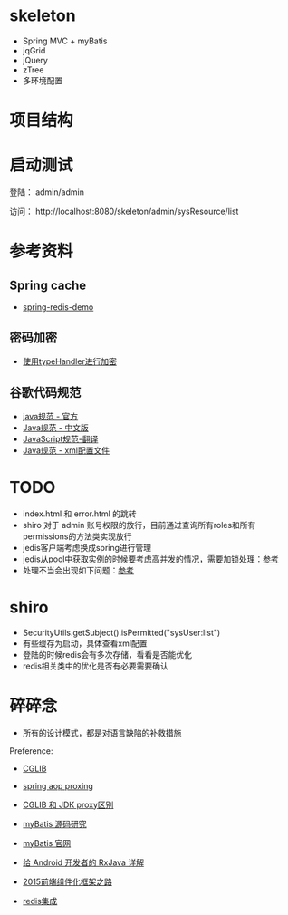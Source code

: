 # skeleton
* Spring MVC + myBatis
* jqGrid
* jQuery
* zTree
* 多环境配置

# 项目结构

##

# 启动测试

登陆：
admin/admin

访问：
http://localhost:8080/skeleton/admin/sysResource/list


# 参考资料

## Spring cache

* [spring-redis-demo](https://github.com/ndpar/spring-redis-demo)

## 密码加密
* [使用typeHandler进行加密](http://www.thespringriver.com/simple-example-of-mybatis-java-maven-implementation-8-customized-type-handler/ "使用typeHandler处理密码")

## 谷歌代码规范
* [java规范 - 官方](https://google.github.io/styleguide/javaguide.html)
* [Java规范 - 中文版](http://www.cnblogs.com/lanxuezaipiao/p/3534447.html)
* [JavaScript规范-翻译](http://alloyteam.github.io/JX/doc/specification/google-javascript.xml)
* [Java规范 - xml配置文件](https://github.com/codeset/google-java-styleguide)


# TODO
* index.html 和 error.html 的跳转
* shiro 对于 admin 账号权限的放行，目前通过查询所有roles和所有permissions的方法类实现放行
* jedis客户端考虑换成spring进行管理
* jedis从pool中获取实例的时候要考虑高并发的情况，需要加锁处理：[参考](http://blog.csdn.net/liuvlun/article/details/50034551)
* 处理不当会出现如下问题：[参考](http://blog.csdn.net/lnho2015/article/details/50979229)

# shiro
* SecurityUtils.getSubject().isPermitted("sysUser:list")
* 有些缓存为启动，具体查看xml配置
* 登陆的时候redis会有多次存储，看看是否能优化
* redis相关类中的优化是否有必要需要确认

# 碎碎念
* 所有的设计模式，都是对语言缺陷的补救措施


Preference:
* [CGLIB](http://www.inspire-software.com/en/index/view/spring-dilema-jdk-proxy-or-cglib-proxy.html)
* [spring aop proxing](http://docs.spring.io/spring/docs/2.5.x/reference/aop.html#aop-proxying)
* [CGLIB 和 JDK proxy区别](https://www.google.com/#newwindow=1&q=cglib+jdk+%E5%8C%BA%E5%88%AB)

* [myBatis 源码研究](http://blog.csdn.net/column/details/mybatiscode.html)
* [myBatis 官网](http://mybatis.org/mybatis-3/index.html)

* [给 Android 开发者的 RxJava 详解](http://gank.io/post/560e15be2dca930e00da1083)

* [2015前端组件化框架之路](https://github.com/xufei/blog/issues/19)

* [redis集成](http://blog.csdn.net/zhu_tianwei/article/details/44923001)
